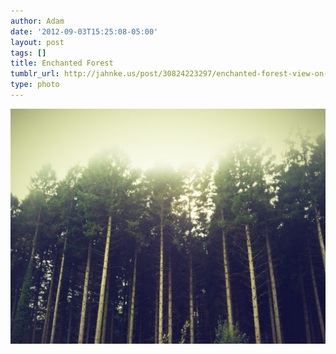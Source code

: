 ```yaml
---
author: Adam
date: '2012-09-03T15:25:08-05:00'
layout: post
tags: []
title: Enchanted Forest
tumblr_url: http://jahnke.us/post/30824223297/enchanted-forest-view-on-path
type: photo
---
```


![](/media/tumblr_m9sm5xEgNn1qga9s2o1_1280.jpg)
